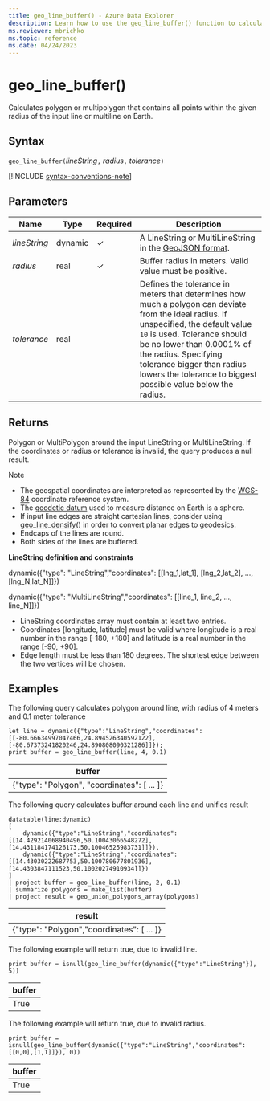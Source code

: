 ```yaml
---
title: geo_line_buffer() - Azure Data Explorer
description: Learn how to use the geo_line_buffer() function to calculate line buffer
ms.reviewer: mbrichko
ms.topic: reference
ms.date: 04/24/2023
---
```

# geo_line_buffer()

Calculates polygon or multipolygon that contains all points within the given radius of the input line or multiline on Earth.

## Syntax

`geo_line_buffer(`*lineString*`,` *radius*`,` *tolerance*`)`

[!INCLUDE [syntax-conventions-note](../../includes/syntax-conventions-note.md)]

## Parameters

|Name|Type|Required|Description|
|--|--|--|--|
| *lineString* | dynamic | &check; | A LineString or MultiLineString in the [GeoJSON format](https://tools.ietf.org/html/rfc7946).|
| *radius* | real | &check; | Buffer radius in meters. Valid value must be positive.|
| *tolerance* | real | | Defines the tolerance in meters that determines how much a polygon can deviate from the ideal radius. If unspecified, the default value `10` is used. Tolerance should be no lower than 0.0001% of the radius. Specifying tolerance bigger than radius lowers the tolerance to biggest possible value below the radius.|

## Returns

Polygon or MultiPolygon around the input LineString or MultiLineString. If the coordinates or radius or tolerance is invalid, the query produces a null result.

> [!NOTE]
>
> * The geospatial coordinates are interpreted as represented by the [WGS-84](https://earth-info.nga.mil/index.php?dir=wgs84&action=wgs84) coordinate reference system.
> * The [geodetic datum](https://en.wikipedia.org/wiki/Geodetic_datum) used to measure distance on Earth is a sphere.
> * If input line edges are straight cartesian lines, consider using [geo_line_densify()](geo-line-densify-function.md) in order to convert planar edges to geodesics.
> * Endcaps of the lines are round.
> * Both sides of the lines are buffered.

**LineString definition and constraints**

dynamic({"type": "LineString","coordinates": [[lng_1,lat_1], [lng_2,lat_2], ..., [lng_N,lat_N]]})

dynamic({"type": "MultiLineString","coordinates": [[line_1, line_2, ..., line_N]]})

* LineString coordinates array must contain at least two entries.
* Coordinates [longitude, latitude] must be valid where longitude is a real number in the range [-180, +180] and latitude is a real number in the range [-90, +90].
* Edge length must be less than 180 degrees. The shortest edge between the two vertices will be chosen.

## Examples

The following query calculates polygon around line, with radius of 4 meters and 0.1 meter tolerance

```kusto
let line = dynamic({"type":"LineString","coordinates":[[-80.66634997047466,24.894526340592122],[-80.67373241820246,24.890808090321286]]});
print buffer = geo_line_buffer(line, 4, 0.1)
```

|buffer|
|---|
|{"type": "Polygon", "coordinates": [ ... ]}|

The following query calculates buffer around each line and unifies result

```kusto
datatable(line:dynamic)
[
    dynamic({"type":"LineString","coordinates":[[14.429214068940496,50.10043066548272],[14.431184174126173,50.10046525983731]]}),
    dynamic({"type":"LineString","coordinates":[[14.43030222687753,50.100780677801936],[14.4303847111523,50.10020274910934]]})
]
| project buffer = geo_line_buffer(line, 2, 0.1)
| summarize polygons = make_list(buffer)
| project result = geo_union_polygons_array(polygons)
```

|result|
|---|
|{"type": "Polygon","coordinates": [ ... ]}|

The following example will return true, due to invalid line.

```kusto
print buffer = isnull(geo_line_buffer(dynamic({"type":"LineString"}), 5))
```

|buffer|
|---|
|True|

The following example will return true, due to invalid radius.

```kusto
print buffer = isnull(geo_line_buffer(dynamic({"type":"LineString","coordinates":[[0,0],[1,1]]}), 0))
```

|buffer|
|---|
|True|

